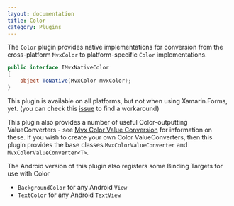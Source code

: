 ```yaml
---
layout: documentation
title: Color
category: Plugins
---
```

The `Color` plugin provides native implementations for conversion from the cross-platform `MvxColor` to platform-specific `Color` implementations.

```c#
public interface IMvxNativeColor
{
    object ToNative(MvxColor mvxColor);
}
```

This plugin is available on all platforms, but not when using Xamarin.Forms, yet. (you can check this [issue](https://github.com/MvvmCross/MvvmCross/issues/3148#issuecomment-428097084) to find a workaround)

This plugin also provides a number of useful Color-outputting ValueConverters - see [Mvx Color Value Conversion](https://www.mvvmcross.com/documentation/fundamentals/value-converters#the-mvx-color-valueconverters) for information on these. If you wish to create your own Color ValueConverters, then this plugin provides the base classes `MvxColorValueConverter` and `MvxColorValueConverter<T>`.

The Android version of this plugin also registers some Binding Targets for use with Color 

- `BackgroundColor` for any Android `View` 
- `TextColor` for any Android `TextView`

